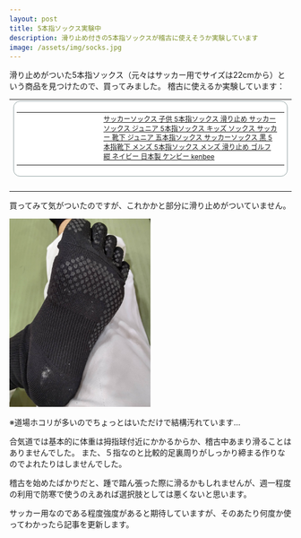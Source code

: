 ```yaml
---
layout: post
title: 5本指ソックス実験中
description: 滑り止め付きの5本指ソックスが稽古に使えそうか実験しています
image: /assets/img/socks.jpg
---
```

滑り止めがついた5本指ソックス（元々はサッカー用でサイズは22cmから）という商品を見つけたので、買ってみました。
稽古に使えるか実験しています：

<table border="0" cellpadding="0" cellspacing="0"><tr><td><div style="border:1px solid #95a5a6;border-radius:.75rem;background-color:#FFFFFF;margin:0px;padding:5px;text-align:center;overflow:hidden;"><table><tr><td style="width:128px"><a href="https://hb.afl.rakuten.co.jp/ichiba/37870714.8ed62a01.37870715.8aeba0bb/?pc=https%3A%2F%2Fitem.rakuten.co.jp%2Fkenbee%2Fso7%2F&link_type=picttext&ut=eyJwYWdlIjoiaXRlbSIsInR5cGUiOiJwaWN0dGV4dCIsInNpemUiOiIxMjh4MTI4IiwibmFtIjoxLCJuYW1wIjoicmlnaHQiLCJjb20iOjEsImNvbXAiOiJkb3duIiwicHJpY2UiOjAsImJvciI6MSwiY29sIjoxLCJiYnRuIjoxLCJwcm9kIjowLCJhbXAiOmZhbHNlfQ%3D%3D" target="_blank" rel="nofollow sponsored noopener" style="word-wrap:break-word;"><img src="https://hbb.afl.rakuten.co.jp/hgb/37870714.8ed62a01.37870715.8aeba0bb/?me_id=1208291&item_id=10000997&pc=https%3A%2F%2Fimage.rakuten.co.jp%2Fkenbee%2Fcabinet%2Fso7%2Fso7_grip.jpg%3F_ex%3D128x128&s=128x128&t=picttext" border="0" style="margin:2px" alt="" title=""></a></td><td style="vertical-align:top;display: block;"><p style="font-size:12px;line-height:1.4em;text-align:left;margin:0px;padding:2px 6px;word-wrap:break-word"><a href="https://hb.afl.rakuten.co.jp/ichiba/37870714.8ed62a01.37870715.8aeba0bb/?pc=https%3A%2F%2Fitem.rakuten.co.jp%2Fkenbee%2Fso7%2F&link_type=picttext&ut=eyJwYWdlIjoiaXRlbSIsInR5cGUiOiJwaWN0dGV4dCIsInNpemUiOiIxMjh4MTI4IiwibmFtIjoxLCJuYW1wIjoicmlnaHQiLCJjb20iOjEsImNvbXAiOiJkb3duIiwicHJpY2UiOjAsImJvciI6MSwiY29sIjoxLCJiYnRuIjoxLCJwcm9kIjowLCJhbXAiOmZhbHNlfQ%3D%3D" target="_blank" rel="nofollow sponsored noopener" style="word-wrap:break-word;">サッカーソックス 子供 5本指ソックス 滑り止め サッカー ソックス ジュニア 5本指ソックス キッズ ソックス サッカー 靴下 ジュニア 五本指ソックス サッカーソックス 黒 5本指靴下 メンズ 5本指ソックス メンズ 滑り止め ゴルフ 紺 ネイビー 日本製 ケンビー kenbee</a></p></td></tr></table></div><br><p style="color:#000000;font-size:12px;line-height:1.4em;margin:5px;word-wrap:break-word"></p></td></tr></table>

買ってみて気がついたのですが、これかかと部分に滑り止めがついていません。

<img style="width:50%" src="/assets/img/socks.jpg">

※道場ホコリが多いのでちょっとはいただけで結構汚れています…

合気道では基本的に体重は拇指球付近にかかるからか、稽古中あまり滑ることはありませんでした。
また、５指なのと比較的足裏周りがしっかり締まる作りなのでよれたりはしませんでした。

稽古を始めたばかりだと、踵で踏ん張った際に滑るかもしれませんが、週一程度の利用で防寒で使うのえあれば選択肢としては悪くないと思います。

サッカー用なのである程度強度があると期待していますが、そのあたり何度か使ってわかったら記事を更新します。

